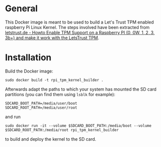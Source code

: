 # General

This Docker image is meant to be used to build a Let's Trust TPM enabled raspberry Pi Linux Kernel. The steps involved have been extracted from [letstrust.de - Howto Enable TPM Support on a Raspberry PI (0, 0W, 1, 2, 3, 3b+) and make it work with the LetsTrust TPM](https://letstrust.de/archives/9-Howto-Enable-TPM-Support-on-a-Raspberry-PI-0,-0W,-1,-2,-3,-3b+-and-make-it-work-with-the-LetsTrust-TPM.html).

# Installation

Build the Docker image:

    sudo docker build -t rpi_tpm_kernel_builder .

Afterwards adapt the paths to which your system has mounted the SD card partitions (you can find them using `lsblk` for example):

    SDCARD_BOOT_PATH=/media/user/boot
    SDCARD_ROOT_PATH=/media/user/root

and run

    sudo docker run -it --volume $SDCARD_BOOT_PATH:/media/boot --volume $SDCARD_ROOT_PATH:/media/root rpi_tpm_kernel_builder
    
to build and deploy the kernel to the SD card.
